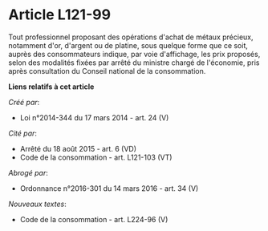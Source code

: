 # Article L121-99

Tout professionnel proposant des opérations d'achat de métaux précieux, notamment d'or, d'argent ou de platine, sous quelque
forme que ce soit, auprès des consommateurs indique, par voie d'affichage, les prix proposés, selon des modalités fixées par
arrêté du ministre chargé de l'économie, pris après consultation du Conseil national de la consommation.

**Liens relatifs à cet article**

_Créé par_:

  - Loi n°2014-344 du 17 mars 2014 - art. 24 (V)

_Cité par_:

  - Arrêté du 18 août 2015 - art. 6 (VD)
  - Code de la consommation - art. L121-103 (VT)

_Abrogé par_:

  - Ordonnance n°2016-301 du 14 mars 2016 - art. 34 (V)

_Nouveaux textes_:

  - Code de la consommation - art. L224-96 (V)
